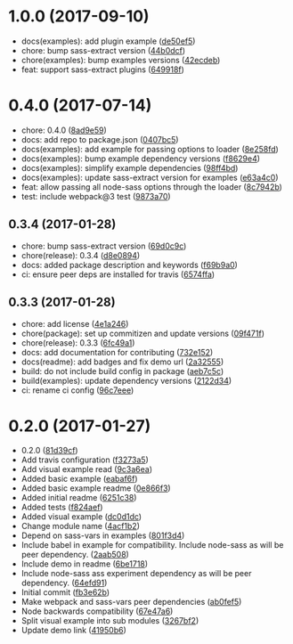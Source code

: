 <a name="1.0.0"></a>
# 1.0.0 (2017-09-10)

* docs(examples): add plugin example ([de50ef5](https://github.com/jgranstrom/sass-extract-loader/commit/de50ef5))
* chore: bump sass-extract version ([44b0dcf](https://github.com/jgranstrom/sass-extract-loader/commit/44b0dcf))
* chore(examples): bump examples versions ([42ecdeb](https://github.com/jgranstrom/sass-extract-loader/commit/42ecdeb))
* feat: support sass-extract plugins ([649918f](https://github.com/jgranstrom/sass-extract-loader/commit/649918f))



<a name="0.4.0"></a>
# 0.4.0 (2017-07-14)

* chore: 0.4.0 ([8ad9e59](https://github.com/jgranstrom/sass-extract-loader/commit/8ad9e59))
* docs: add repo to package.json ([0407bc5](https://github.com/jgranstrom/sass-extract-loader/commit/0407bc5))
* docs(examples): add example for passing options to loader ([8e258fd](https://github.com/jgranstrom/sass-extract-loader/commit/8e258fd))
* docs(examples): bump example dependency versions ([f8629e4](https://github.com/jgranstrom/sass-extract-loader/commit/f8629e4))
* docs(examples): simplify example dependencies ([98ff4bd](https://github.com/jgranstrom/sass-extract-loader/commit/98ff4bd))
* docs(examples): update sass-extract version for examples ([e63a4c0](https://github.com/jgranstrom/sass-extract-loader/commit/e63a4c0))
* feat: allow passing all node-sass options through the loader ([8c7942b](https://github.com/jgranstrom/sass-extract-loader/commit/8c7942b))
* test: include webpack@3 test ([9873a70](https://github.com/jgranstrom/sass-extract-loader/commit/9873a70))



<a name="0.3.4"></a>
## 0.3.4 (2017-01-28)

* chore: bump sass-extract version ([69d0c9c](https://github.com/jgranstrom/sass-extract-loader/commit/69d0c9c))
* chore(release): 0.3.4 ([d8e0894](https://github.com/jgranstrom/sass-extract-loader/commit/d8e0894))
* docs: added package description and keywords ([f69b9a0](https://github.com/jgranstrom/sass-extract-loader/commit/f69b9a0))
* ci: ensure peer deps are installed for travis ([6574ffa](https://github.com/jgranstrom/sass-extract-loader/commit/6574ffa))



<a name="0.3.3"></a>
## 0.3.3 (2017-01-28)

* chore: add license ([4e1a246](https://github.com/jgranstrom/sass-extract-loader/commit/4e1a246))
* chore(package): set up commitizen and update versions ([09f471f](https://github.com/jgranstrom/sass-extract-loader/commit/09f471f))
* chore(release): 0.3.3 ([6fc49a1](https://github.com/jgranstrom/sass-extract-loader/commit/6fc49a1))
* docs: add documentation for contributing ([732e152](https://github.com/jgranstrom/sass-extract-loader/commit/732e152))
* docs(readme): add badges and fix demo url ([2a32555](https://github.com/jgranstrom/sass-extract-loader/commit/2a32555))
* build: do not include build config in package ([aeb7c5c](https://github.com/jgranstrom/sass-extract-loader/commit/aeb7c5c))
* build(examples): update dependency versions ([2122d34](https://github.com/jgranstrom/sass-extract-loader/commit/2122d34))
* ci: rename ci config ([96c7eee](https://github.com/jgranstrom/sass-extract-loader/commit/96c7eee))



<a name="0.2.0"></a>
# 0.2.0 (2017-01-27)

* 0.2.0 ([81d39cf](https://github.com/jgranstrom/sass-extract-loader/commit/81d39cf))
* Add travis configuration ([f3273a5](https://github.com/jgranstrom/sass-extract-loader/commit/f3273a5))
* Add visual example read ([9c3a6ea](https://github.com/jgranstrom/sass-extract-loader/commit/9c3a6ea))
* Added basic example ([eabaf6f](https://github.com/jgranstrom/sass-extract-loader/commit/eabaf6f))
* Added basic example readme ([0e866f3](https://github.com/jgranstrom/sass-extract-loader/commit/0e866f3))
* Added initial readme ([6251c38](https://github.com/jgranstrom/sass-extract-loader/commit/6251c38))
* Added tests ([f824aef](https://github.com/jgranstrom/sass-extract-loader/commit/f824aef))
* Added visual example ([dc0d1dc](https://github.com/jgranstrom/sass-extract-loader/commit/dc0d1dc))
* Change module name ([4acf1b2](https://github.com/jgranstrom/sass-extract-loader/commit/4acf1b2))
* Depend on sass-vars in examples ([801f3d4](https://github.com/jgranstrom/sass-extract-loader/commit/801f3d4))
* Include babel in example for compatibility. Include node-sass as will be peer dependency. ([2aab508](https://github.com/jgranstrom/sass-extract-loader/commit/2aab508))
* Include demo in readme ([6be1718](https://github.com/jgranstrom/sass-extract-loader/commit/6be1718))
* Include node-sass ass experiment dependency as will be peer dependency. ([64efd91](https://github.com/jgranstrom/sass-extract-loader/commit/64efd91))
* Initial commit ([fb3e62b](https://github.com/jgranstrom/sass-extract-loader/commit/fb3e62b))
* Make webpack and sass-vars peer dependencies ([ab0fef5](https://github.com/jgranstrom/sass-extract-loader/commit/ab0fef5))
* Node backwards compatibility ([67e47a6](https://github.com/jgranstrom/sass-extract-loader/commit/67e47a6))
* Split visual example into sub modules ([3267bf2](https://github.com/jgranstrom/sass-extract-loader/commit/3267bf2))
* Update demo link ([41950b6](https://github.com/jgranstrom/sass-extract-loader/commit/41950b6))



